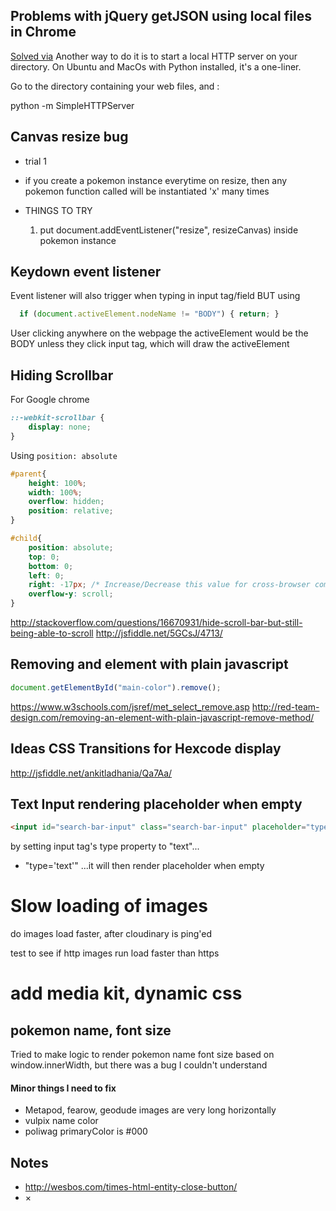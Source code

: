 ## Problems with jQuery getJSON using local files in Chrome

[Solved via](http://stackoverflow.com/questions/2541949/problems-with-jquery-getjson-using-local-files-in-chrome)
Another way to do it is to start a local HTTP server on your directory. On Ubuntu and MacOs with Python installed, it's a one-liner.

Go to the directory containing your web files, and :

python -m SimpleHTTPServer


## Canvas resize bug
- trial 1
- if you create a pokemon instance everytime on resize, then any pokemon function called will be instantiated 'x' many times

- THINGS TO TRY
  1. put document.addEventListener("resize", resizeCanvas) inside pokemon instance

## Keydown event listener
Event listener will also trigger when typing in input tag/field
BUT using
```js
  if (document.activeElement.nodeName != "BODY") { return; }
```
User clicking anywhere on the webpage the activeElement would be the BODY unless they click input tag, which will draw the activeElement

## Hiding Scrollbar
For Google chrome
```css
::-webkit-scrollbar {
    display: none;
}
```
Using ```position: absolute```
```css
#parent{
    height: 100%;
    width: 100%;
    overflow: hidden;
    position: relative;
}

#child{
    position: absolute;
    top: 0;
    bottom: 0;
    left: 0;
    right: -17px; /* Increase/Decrease this value for cross-browser compatibility */
    overflow-y: scroll;
}
```

http://stackoverflow.com/questions/16670931/hide-scroll-bar-but-still-being-able-to-scroll
http://jsfiddle.net/5GCsJ/4713/


## Removing and element with plain javascript
```js
document.getElementById("main-color").remove();
```


https://www.w3schools.com/jsref/met_select_remove.asp
http://red-team-design.com/removing-an-element-with-plain-javascript-remove-method/


## Ideas CSS Transitions for Hexcode display
http://jsfiddle.net/ankitladhania/Qa7Aa/

## Text Input rendering placeholder when empty
```html
<input id="search-bar-input" class="search-bar-input" placeholder="type in a name" autofocus="true" type="text"></input>
```
by setting input tag's type property to "text"...
 - "type='text'"
...it will then render placeholder when empty

# Slow loading of images

  do images load faster, after cloudinary is ping'ed

  test to see if http images run load faster than https

# add media kit, dynamic css


## pokemon name, font size
Tried to make logic to render pokemon name font size based on window.innerWidth, but there was a bug I couldn't understand

#### Minor things I need to fix
- Metapod, fearow, geodude images are very long horizontally
- vulpix name color
- poliwag primaryColor is #000


## Notes
- http://wesbos.com/times-html-entity-close-button/
- &times;
